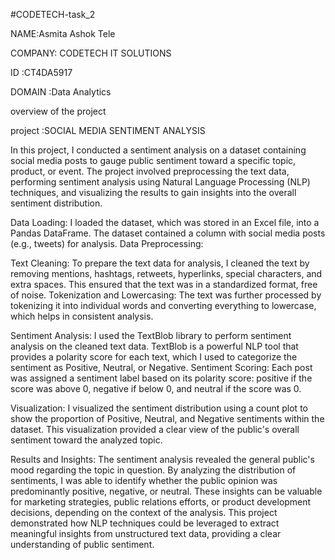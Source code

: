 #CODETECH-task_2

NAME:Asmita Ashok Tele

COMPANY: CODETECH IT SOLUTIONS

ID  :CT4DA5917

DOMAIN :Data Analytics

overview of the project

project :SOCIAL MEDIA SENTIMENT ANALYSIS

In this project, I conducted a sentiment analysis on a dataset containing social media posts to gauge public sentiment toward a specific topic,
product, or event. The project involved preprocessing the text data, performing sentiment analysis using Natural Language Processing (NLP) techniques,
and visualizing the results to gain insights into the overall sentiment distribution.

Data Loading:
I loaded the dataset, which was stored in an Excel file, into a Pandas DataFrame. The dataset contained a column with social media posts (e.g., tweets) for analysis.
Data Preprocessing:

Text Cleaning: To prepare the text data for analysis, I cleaned the text by removing mentions, hashtags, retweets, hyperlinks, special characters, 
and extra spaces. This ensured that the text was in a standardized format, free of noise.
Tokenization and Lowercasing: The text was further processed by tokenizing it into individual words and converting everything to lowercase, 
which helps in consistent analysis.

Sentiment Analysis:
I used the TextBlob library to perform sentiment analysis on the cleaned text data. TextBlob is a powerful NLP tool that provides a polarity 
score for each text, which I used to categorize the sentiment as Positive, Neutral, or Negative.
Sentiment Scoring: Each post was assigned a sentiment label based on its polarity score: positive if the score was above 0,
negative if below 0, and neutral if the score was 0.

Visualization:
I visualized the sentiment distribution using a count plot to show the proportion of Positive, Neutral, and Negative sentiments within the dataset. 
This visualization provided a clear view of the public's overall sentiment toward the analyzed topic.

Results and Insights:
The sentiment analysis revealed the general public's mood regarding the topic in question. By analyzing the distribution of sentiments, 
I was able to identify whether the public opinion was predominantly positive, negative, or neutral.
These insights can be valuable for marketing strategies, public relations efforts, or product development decisions, depending on the context of the analysis.
This project demonstrated how NLP techniques could be leveraged to extract meaningful insights from unstructured text data, 
providing a clear understanding of public sentiment.
